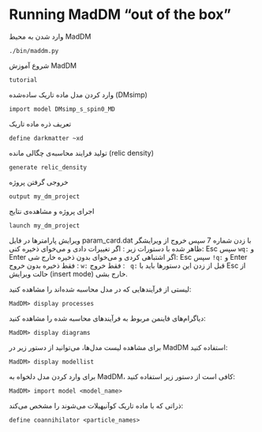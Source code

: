 # Running MadDM “out of the box”

وارد شدن به محیط MadDM
```
./bin/maddm.py
```
شروع آموزش MadDM
```
tutorial
```
وارد کردن مدل ماده تاریک ساده‌شده (DMsimp)
```
import model DMsimp_s_spin0_MD
```
 تعریف ذره ماده تاریک
 ```
define darkmatter ~xd
```
تولید فرایند محاسبه‌ی چگالی مانده (relic density)
```
generate relic_density
```
خروجی گرفتن پروژه
```
output my_dm_project
```
اجرای پروژه و مشاهده‌ی نتایج
```
launch my_dm_project
```

ویرایش پارامترها در فایل param_card.dat با زدن شماره 7 سپس خروج از ویرایشگر ظاهر شده با دستورات زیر :
 اگر تغییرات دادی و می‌خوای ذخیره کنی: Esc سپس ‍‍```wq:``` و Enter
  اگر اشتباهی کردی و می‌خوای بدون ذخیره خارج شی:  Esc سپس ‍‍```!q:``` و Enter
  فقط ذخیره بدون خروج : ‍‍```w:```
  فقط خروج : ‍‍‍``` q:```
  قبل از زدن این دستورها باید با Esc از حالت ویرایش (insert mode) خارج بشی.

   لیستی از فرآیندهایی که در مدل محاسبه شده‌اند را مشاهده کنید:
 ```
MadDM> display processes
```
 دیاگرام‌های فاینمن مربوط به فرآیندهای محاسبه شده را مشاهده کنید:
```
MadDM> display diagrams
```

برای مشاهده لیست مدل‌ها، می‌توانید از دستور زیر در MadDM استفاده کنید:
```
MadDM> display modellist
```
برای وارد کردن مدل دلخواه به MadDM، کافی است از دستور زیر استفاده کنید:
```
MadDM> import model <model_name>
```

 ذراتی که با ماده تاریک کوآنیهیلات می‌شوند را مشخص می‌کند:
```
define coannihilator <particle_names>
```





























 
